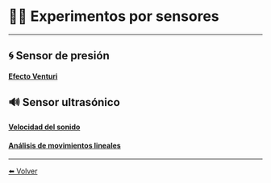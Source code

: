 # 👩‍🔬 Experimentos por sensores

---

## 🌀 Sensor de presión

#### [Efecto Venturi](Venturi)

## 🔊 Sensor ultrasónico

#### [Velocidad del sonido](VelSonido)

#### [Análisis de movimientos lineales](SensorDistancia)

---

[⬅️ Volver](Experimentos)
